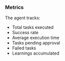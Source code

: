 ### Metrics

The agent tracks:

- Total tasks executed
- Success rate
- Average execution time
- Tasks pending approval
- Failed tasks
- Learnings accumulated
